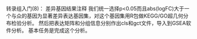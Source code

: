 转录组入门(8)： 差异基因结果注释
我们统一选择p<0.05而且abs(logFC)大于一个与众的基因为显著差异表达基因集，对这个基因集用R包做KEGG/GO超几何分布检验分析。
然后把表达矩阵和分组信息分别作出cls和gct文件，导入到GSEA软件分析。
基本任务是完成这个分析。


